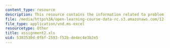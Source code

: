 ```yaml
---
content_type: resource
description: This resource contains the information related to problem set 2.
file: /media/https%3A/open-learning-course-data-rc.s3.amazonaws.com/12-119-analytical-techniques-for-studying-environmental-and-geologic-samples-spring-2011/5383530d0fbf2593f52bde4ec4e3b2e5_assignment2.xls
file_type: application/vnd.ms-excel
resourcetype: Other
title: assignment2.xls
uid: 5383530d-0fbf-2593-f52b-de4ec4e3b2e5
---
```

